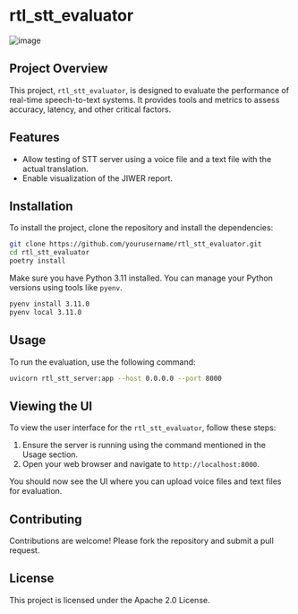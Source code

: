 # rtl_stt_evaluator

![image](https://github.com/user-attachments/assets/28eae762-383a-4143-b47d-f34fd4521469)


## Project Overview

This project, `rtl_stt_evaluator`, is designed to evaluate the performance of real-time speech-to-text systems. It provides tools and metrics to assess accuracy, latency, and other critical factors.

## Features

- Allow testing of STT server using a voice file and a text file with the actual translation.
- Enable visualization of the JIWER report.

## Installation

To install the project, clone the repository and install the dependencies:

```bash
git clone https://github.com/yourusername/rtl_stt_evaluator.git
cd rtl_stt_evaluator
poetry install
```

Make sure you have Python 3.11 installed. You can manage your Python versions using tools like `pyenv`.

```bash
pyenv install 3.11.0
pyenv local 3.11.0
```

## Usage

To run the evaluation, use the following command:

```bash
uvicorn rtl_stt_server:app --host 0.0.0.0 --port 8000
```

## Viewing the UI

To view the user interface for the `rtl_stt_evaluator`, follow these steps:

1. Ensure the server is running using the command mentioned in the Usage section.
2. Open your web browser and navigate to `http://localhost:8000`.

You should now see the UI where you can upload voice files and text files for evaluation.

## Contributing

Contributions are welcome! Please fork the repository and submit a pull request.

## License

This project is licensed under the Apache 2.0 License.